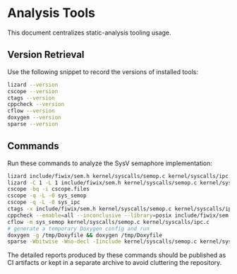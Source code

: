 # Analysis Tools

This document centralizes static-analysis tooling usage.

## Version Retrieval

Use the following snippet to record the versions of installed tools:

```sh
lizard --version
cscope --version
ctags --version
cppcheck --version
cflow --version
doxygen --version
sparse --version
```

## Commands

Run these commands to analyze the SysV semaphore implementation:

```sh
lizard include/fiwix/sem.h kernel/syscalls/semop.c kernel/syscalls/ipc.c
lizard -C 1 -L 1 include/fiwix/sem.h kernel/syscalls/semop.c kernel/syscalls/ipc.c
cscope -bq -i cscope.files
cscope -q -L -0 sys_semop
cscope -q -L -0 sys_ipc
ctags -x include/fiwix/sem.h kernel/syscalls/semop.c kernel/syscalls/ipc.c
cppcheck --enable=all --inconclusive --library=posix include/fiwix/sem.h kernel/syscalls/semop.c kernel/syscalls/ipc.c
cflow -m sys_semop kernel/syscalls/semop.c kernel/syscalls/ipc.c
# generate a temporary Doxygen config and run
doxygen -g /tmp/Doxyfile && doxygen /tmp/Doxyfile
sparse -Wbitwise -Wno-decl -Iinclude kernel/syscalls/semop.c kernel/syscalls/ipc.c
```

The detailed reports produced by these commands should be published as CI artifacts or kept in a separate archive to avoid cluttering the repository.
